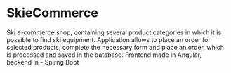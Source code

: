 # SkieCommerce
Ski e-commerce shop, containing several product categories in which it is possible to find ski equipment. Application allows to place an order for selected products, complete the necessary form and place an order, which is processed and saved in the database. Frontend made in Angular, backend in - Spirng Boot 
